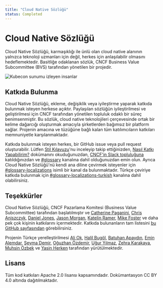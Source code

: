 ```yaml
---
title: "Cloud Native Sözlüğü"
status: Completed
---
```


# Cloud Native Sözlüğü

Cloud Native Sözlüğü, karmaşıklığı ile ünlü olan cloud native alanının yalnızca teknoloji uzmanları için değil, herkes için anlaşılabilir olmasını hedeflemektedir. Basitliğe odaklanan sözlük, CNCF Business Value Subcommittee (BVS) tarafından yönetilen bir projedir.

<p><img class="mt-3" src="/images/homepage/kubecon.jpg" alt="Kubecon sunumu izleyen insanlar"></p>

## Katkıda Bulunma

Cloud Native Sözlüğü, ekleme, değişiklik veya iyileştirme yaparak katkıda bulunmak isteyen herkese açıktır. Paylaşılan sözlüğün iyileştirilmesi ve geliştirilmesi için CNCF tarafından yönetilen topluluk odaklı bir süreç benimsenmiştir. Bu sözlük, cloud native teknolojileri çerçevesinde ortak bir kelime dağarcığı oluşturmak amacıyla şirketlerden bağımsız bir platform sağlar. Projenin amacına ve tüzüğüne bağlı kalan tüm katılımcıların katkıları memnuniyetle karşılanmaktadır.

Katkıda bulunmak isteyen herkes, bir GitHub issue veya pull request oluşturabilir. Lütfen [Stil Kılavuzu](/tr/style-guide/)'nu inceleyip takip ettiğinizden, [Nasıl Katkı Yapabilirim?](/tr/contribute/) dokümanını okuduğunuzdan, [CNCF'in Slack topluluğuna](https://communityinviter.com/apps/cloud-native/cncf) katıldığınızdan ve [#glossary](https://cloud-native.slack.com/archives/C02TX20MQBB) kanalına dahil olduğunuzdan emin olun. Ayrıca Cloud Native Sözlüğü'nü kendi ana diline çevirmek isteyenler için [#glossary-localizations](https://cloud-native.slack.com/archives/C02N2RGFXDF) isimli bir kanal da bulunmaktadır. Türkçe çeviriye katkıda bulunmak için [#glossary-localizations-turkish](https://cloud-native.slack.com/archives/C05ATBGLHJ7) kanalına dahil olabilirsiniz.

## Teşekkürler

Cloud Native Sözlüğü, CNCF Pazarlama Komitesi (Business Value Subcommittee) tarafından başlatılmıştır ve
[Catherine Paganini](https://www.linkedin.com/in/catherinepaganini/en/),
[Chris Aniszczyk](https://www.linkedin.com/in/caniszczyk/),
[Daniel Jones](https://www.linkedin.com/in/danieljoneseb/),
[Jason Morgan](https://www.linkedin.com/in/jasonmorgan2/),
[Katelin Ramer](https://www.linkedin.com/in/katelinramer/),
[Mike Foster](https://www.linkedin.com/in/mfosterche/)
ve daha pek çok kişinin katkılarını içermektedir.
Katkıda bulunanların tam listesini [bu GitHub sayfasından](https://github.com/cncf/glossary/graphs/contributors) görebilirsiniz.

Projenin Türkçe yerelleştirilmesi
[Ali Ok](https://www.linkedin.com/in/aliok/),
[Halil Bugöl](https://www.linkedin.com/in/halilbugol/),
[Batuhan Apaydın](https://www.linkedin.com/in/bthnapydin/),
[Emin Alemdar](https://www.linkedin.com/in/emin-alemdar/),
[Şeyma Demir](https://www.linkedin.com/in/seymademir/),
[Oğuzhan Özdemir](https://www.linkedin.com/in/aoguzhanozdemir),
[Uğur Yılmaz](https://www.linkedin.com/in/uguryilmazdev/),
[Zehra Karakaya](https://github.com/0ZeKa0),
[Muhsin Özbek](https://tr.linkedin.com/in/muhsin-ozbek) ve
[Yasin Herken](https://www.linkedin.com/in/yasin-herken/) tarafından yürütülmektedir.

## Lisans

Tüm kod katkıları Apache 2.0 lisansı kapsamındadır.
Dokümantasyon CC BY 4.0 altında dağıtılmaktadır.
